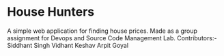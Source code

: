 # House Hunters
A simple web application for finding house prices. Made as a group assignment for Devops and Source Code Management Lab.
Contributors:-
Siddhant Singh
Vidhant
Keshav
Arpit Goyal